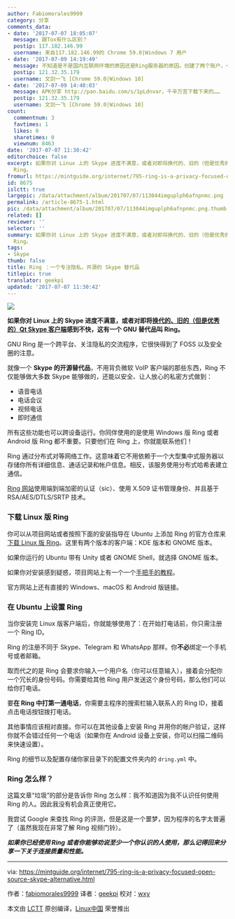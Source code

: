 ```yaml
---
author: Fabiomorales9999
category: 分享
comments_data:
- date: '2017-07-07 18:05:07'
  message: 跟Tox有什么区别？
  postip: 117.182.146.99
  username: 来自117.182.146.99的 Chrome 59.0|Windows 7 用户
- date: '2017-07-09 14:19:49'
  message: 不知道是不是国内互联网环境的原因还是Ring服务器的原因。创建了两个账户，一个用PC，一个用安卓，文本通信延时一分钟。视频不了。头像图片都不同步。无力吐槽，浪费时间。
  postip: 121.32.35.179
  username: 文剑一飞 [Chrome 59.0|Windows 10]
- date: '2017-07-09 14:40:03'
  message: APK分享 http://pan.baidu.com/s/1pLdnvar，千辛万苦下载下来的……
  postip: 121.32.35.179
  username: 文剑一飞 [Chrome 59.0|Windows 10]
count:
  commentnum: 3
  favtimes: 1
  likes: 0
  sharetimes: 0
  viewnum: 8463
date: '2017-07-07 11:30:42'
editorchoice: false
excerpt: 如果你对 Linux 上的 Skype 进度不满意，或者对即将换代的、旧的（但是优秀的）Qt Skype 客户端感到不快，这有一个 GNU 替代品叫
  Ring。
fromurl: https://mintguide.org/internet/795-ring-is-a-privacy-focused-open-source-skype-alternative.html
id: 8675
islctt: true
largepic: /data/attachment/album/201707/07/113044imguplph6afnpnmc.png
permalink: /article-8675-1.html
pic: /data/attachment/album/201707/07/113044imguplph6afnpnmc.png.thumb.jpg
related: []
reviewer: ''
selector: ''
summary: 如果你对 Linux 上的 Skype 进度不满意，或者对即将换代的、旧的（但是优秀的）Qt Skype 客户端感到不快，这有一个 GNU 替代品叫
  Ring。
tags:
- Skype
thumb: false
title: Ring ：一个专注隐私，开源的 Skype 替代品
titlepic: true
translator: geekpi
updated: '2017-07-07 11:30:42'
---
```


![](/data/attachment/album/201707/07/113044imguplph6afnpnmc.png)


**如果你对 Linux 上的 Skype 进度不满意，或者对即将[换代的、旧的（但是优秀的）Qt Skype 客户端](/article-7606-1.html)感到不快，这有一个 GNU 替代品叫 Ring。**


GNU Ring 是一个跨平台、关注隐私的交流程序，它很快得到了 FOSS 以及安全圈的注意。


就像一个 **Skype 的开源替代品**，不用背负微软 VoIP 客户端的那些东西，Ring 不仅能够做大多数 Skype 能够做的，还能以安全、让人放心的私密方式做到：


* 语音电话
* 电话会议
* 视频电话
* 即时通信


所有这些功能也可以跨设备运行。你同伴使用的是使用 Windows 版 Ring 或者 Android 版 Ring 都不重要。只要他们在 Ring 上，你就能联系他们！


Ring 通过分布式对等网络工作。这意味着它不用依赖于一个大型集中式服务器以存储你所有详细信息、通话记录和帐户信息。相反，该服务使用分布式哈希表建立通信。


[Ring 网站](https://ring.cx/)使用端到端加密的认证（sic）、使用 X.509 证书管理身份、并且基于 RSA/AES/DTLS/SRTP 技术。


### 下载 Linux 版 Ring


你可以从项目网站或者按照下面的安装指导在 Ubuntu 上添加 Ring 的官方仓库来[下载 Linux 版 Ring](https://ring.cx/en/download/gnu-linux)。这里有两个版本的客户端：KDE 版本和 GNOME 版本。


如果你运行的 Ubuntu 带有 Unity 或者 GNOME Shell，就选择 GNOME 版本。


如果你对安装感到疑惑，项目网站上有一个一个[手把手的教程](https://ring.cx/en/tutorials/gnu-linux#RingID)。


官方网站上还有直接的 Windows、macOS 和 Android 版链接。


### 在 Ubuntu 上设置 Ring


当你安装完 Linux 版客户端后，你就能够使用了：在开始打电话前，你只需注册一个 Ring ID。


Ring 的注册不同于 Skype、Telegram 和 WhatsApp 那样。你**不必**绑定一个手机号或者邮箱。


取而代之的是 Ring 会要求你输入一个用户名（你可以任意输入），接着会分配你一个冗长的身份号码。你需要给其他 Ring 用户发送这个身份号码，那么他们可以给你打电话。


要**在 Ring 中打第一通电话**，你需要主程序的搜索栏输入联系人的 Ring ID，接着点击电话按钮拨打电话。


其他事情应该相对直接。你可以在其他设备上安装 Ring 并用你的帐户验证，这样你就不会错过任何一个电话（如果你在 Android 设备上安装，你可以扫描二维码来快速设置）。


Ring 的细节以及配置存储你家目录下的配置文件夹内的 `dring.yml` 中。


### Ring 怎么样？


这篇文章“垃圾”的部分是告诉你 Ring 怎么样：我不知道因为我不认识任何使用 Ring 的人。因此我没有机会真正使用它。


我尝试 Google 来查找 Ring 的评测，但是这是一个噩梦，因为程序的名字太普遍了（虽然我现在非常了解 Ring 视频门铃）。


***如果你已经使用 Ring 或者你能够劝说至少一个你认识的人使用，那么记得回来分享一下关于连接质量和性能。***




---


via: <https://mintguide.org/internet/795-ring-is-a-privacy-focused-open-source-skype-alternative.html>


作者：[fabiomorales9999](https://mintguide.org/user/fabiomorales9999/) 译者：[geekpi](https://github.com/geekpi) 校对：[wxy](https://github.com/wxy)


本文由 [LCTT](https://github.com/LCTT/TranslateProject) 原创编译，[Linux中国](https://linux.cn/) 荣誉推出
